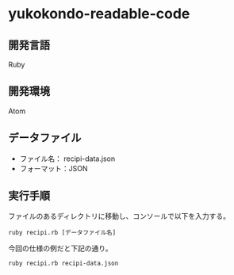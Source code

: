 # yukokondo-readable-code

## 開発言語
Ruby

## 開発環境
Atom

## データファイル

* ファイル名： recipi-data.json
* フォーマット：JSON

## 実行手順

ファイルのあるディレクトリに移動し、コンソールで以下を入力する。
```
ruby recipi.rb [データファイル名]
```

今回の仕様の例だと下記の通り。
```
ruby recipi.rb recipi-data.json
```
